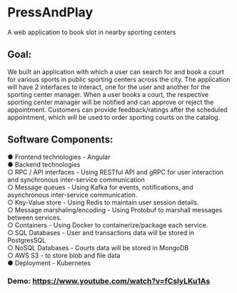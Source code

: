 # PressAndPlay
A web application to book slot in nearby sporting centers

## Goal:
We built an application with which a user can search for and book a court for various sports in public sporting centers across the city. The application will have 2 interfaces to interact, one for the user and another for the sporting center manager. When a user books a court, the respective sporting center manager will be notified and can approve or reject the appointment. Customers can provide feedback/ratings after the scheduled appointment, which will be used to order sporting courts on the catalog.

## Software Components:
● Frontend technologies - Angular <br>
● Backend technologies <br>
  ○ RPC / API interfaces - Using RESTful API and gRPC for user interaction and synchronous inter-service communication <br>
  ○ Message queues - Using Kafka for events, notifications, and asynchronous inter-service communication. <br>
  ○ Key-Value store - Using Redis to maintain user session details. <br>
  ○ Message marshaling/encoding - Using Protobuf to marshall messages between services. <br>
  ○ Containers - Using Docker to containerize/package each service. <br>
  ○ SQL Databases - User and transactions data will be stored in PostgresSQL <br>
  ○ NoSQL Databases - Courts data will be stored in MongoDB <br>
  ○ AWS S3 - to store blob and file data <br>
● Deployment - Kubernetes <br>

### Demo: https://www.youtube.com/watch?v=fCsIyLKu1As

